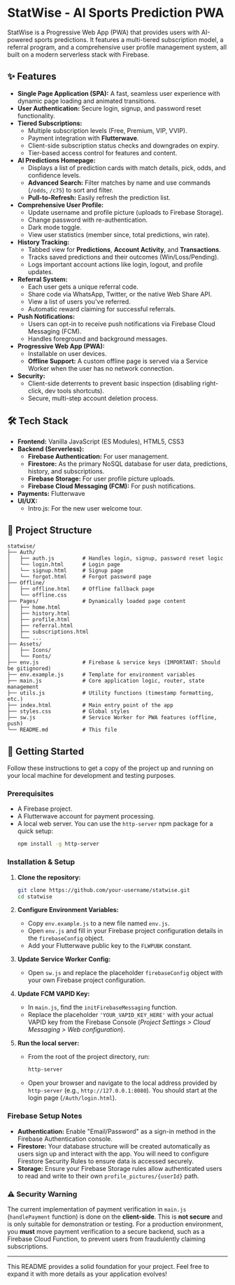 # StatWise - AI Sports Prediction PWA

StatWise is a Progressive Web App (PWA) that provides users with AI-powered sports predictions. It features a multi-tiered subscription model, a referral program, and a comprehensive user profile management system, all built on a modern serverless stack with Firebase.

## ✨ Features

*   **Single Page Application (SPA):** A fast, seamless user experience with dynamic page loading and animated transitions.
*   **User Authentication:** Secure login, signup, and password reset functionality.
*   **Tiered Subscriptions:**
    *   Multiple subscription levels (Free, Premium, VIP, VVIP).
    *   Payment integration with **Flutterwave**.
    *   Client-side subscription status checks and downgrades on expiry.
    *   Tier-based access control for features and content.
*   **AI Predictions Homepage:**
    *   Displays a list of prediction cards with match details, pick, odds, and confidence levels.
    *   **Advanced Search:** Filter matches by name and use commands (`/odds`, `/c75`) to sort and filter.
    *   **Pull-to-Refresh:** Easily refresh the prediction list.
*   **Comprehensive User Profile:**
    *   Update username and profile picture (uploads to Firebase Storage).
    *   Change password with re-authentication.
    *   Dark mode toggle.
    *   View user statistics (member since, total predictions, win rate).
*   **History Tracking:**
    *   Tabbed view for **Predictions**, **Account Activity**, and **Transactions**.
    *   Tracks saved predictions and their outcomes (Win/Loss/Pending).
    *   Logs important account actions like login, logout, and profile updates.
*   **Referral System:**
    *   Each user gets a unique referral code.
    *   Share code via WhatsApp, Twitter, or the native Web Share API.
    *   View a list of users you've referred.
    *   Automatic reward claiming for successful referrals.
*   **Push Notifications:**
    *   Users can opt-in to receive push notifications via Firebase Cloud Messaging (FCM).
    *   Handles foreground and background messages.
*   **Progressive Web App (PWA):**
    *   Installable on user devices.
    *   **Offline Support:** A custom offline page is served via a Service Worker when the user has no network connection.
*   **Security:**
    *   Client-side deterrents to prevent basic inspection (disabling right-click, dev tools shortcuts).
    *   Secure, multi-step account deletion process.

## 🛠️ Tech Stack

*   **Frontend:** Vanilla JavaScript (ES Modules), HTML5, CSS3
*   **Backend (Serverless):**
    *   **Firebase Authentication:** For user management.
    *   **Firestore:** As the primary NoSQL database for user data, predictions, history, and subscriptions.
    *   **Firebase Storage:** For user profile picture uploads.
    *   **Firebase Cloud Messaging (FCM):** For push notifications.
*   **Payments:** Flutterwave
*   **UI/UX:**
    *   Intro.js: For the new user welcome tour.

## 📂 Project Structure

```
statwise/
├── Auth/
│   ├── auth.js         # Handles login, signup, password reset logic
│   └── login.html      # Login page
│   └── signup.html     # Signup page
│   └── forgot.html     # Forgot password page
├── Offline/
│   ├── offline.html    # Offline fallback page
│   └── offline.css
├── Pages/              # Dynamically loaded page content
│   ├── home.html
│   ├── history.html
│   ├── profile.html
│   ├── referral.html
│   ├── subscriptions.html
│   └── ...
├── Assets/
│   ├── Icons/
│   └── Fonts/
├── env.js              # Firebase & service keys (IMPORTANT: Should be gitignored)
├── env.example.js      # Template for environment variables
├── main.js             # Core application logic, router, state management
├── utils.js            # Utility functions (timestamp formatting, etc.)
├── index.html          # Main entry point of the app
├── styles.css          # Global styles
├── sw.js               # Service Worker for PWA features (offline, push)
└── README.md           # This file
```

## 🚀 Getting Started

Follow these instructions to get a copy of the project up and running on your local machine for development and testing purposes.

### Prerequisites

*   A Firebase project.
*   A Flutterwave account for payment processing.
*   A local web server. You can use the `http-server` npm package for a quick setup:
    ```bash
    npm install -g http-server
    ```

### Installation & Setup

1.  **Clone the repository:**
    ```bash
    git clone https://github.com/your-username/statwise.git
    cd statwise
    ```

2.  **Configure Environment Variables:**
    *   Copy `env.example.js` to a new file named `env.js`.
    *   Open `env.js` and fill in your Firebase project configuration details in the `firebaseConfig` object.
    *   Add your Flutterwave public key to the `FLWPUBK` constant.

3.  **Update Service Worker Config:**
    *   Open `sw.js` and replace the placeholder `firebaseConfig` object with your own Firebase project configuration.

4.  **Update FCM VAPID Key:**
    *   In `main.js`, find the `initFirebaseMessaging` function.
    *   Replace the placeholder `'YOUR_VAPID_KEY_HERE'` with your actual VAPID key from the Firebase Console (*Project Settings > Cloud Messaging > Web configuration*).

5.  **Run the local server:**
    *   From the root of the project directory, run:
        ```bash
        http-server
        ```
    *   Open your browser and navigate to the local address provided by `http-server` (e.g., `http://127.0.0.1:8080`). You should start at the login page (`/Auth/login.html`).

### Firebase Setup Notes

*   **Authentication:** Enable "Email/Password" as a sign-in method in the Firebase Authentication console.
*   **Firestore:** Your database structure will be created automatically as users sign up and interact with the app. You will need to configure Firestore Security Rules to ensure data is accessed securely.
*   **Storage:** Ensure your Firebase Storage rules allow authenticated users to read and write to their own `profile_pictures/{userId}` path.

### ⚠️ Security Warning

The current implementation of payment verification in `main.js` (`handlePayment` function) is done on the **client-side**. This is **not secure** and is only suitable for demonstration or testing. For a production environment, you **must** move payment verification to a secure backend, such as a Firebase Cloud Function, to prevent users from fraudulently claiming subscriptions.

---

This README provides a solid foundation for your project. Feel free to expand it with more details as your application evolves!